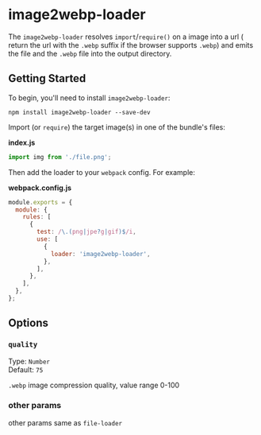# image2webp-loader

The `image2webp-loader` resolves `import`/`require()` on a image into a url ( return the url with the `.webp` suffix if the browser supports `.webp`)  and emits the file and the `.webp` file into the output directory.

## Getting Started

To begin, you'll need to install `image2webp-loader`:

```
npm install image2webp-loader --save-dev
```

Import (or `require`) the target image(s) in one of the bundle's files:

**index.js**

```js
import img from './file.png';
```

Then add the loader to your `webpack` config. For example:

**webpack.config.js**

```js
module.exports = {
  module: {
    rules: [
      {
        test: /\.(png|jpe?g|gif)$/i,
        use: [
          {
            loader: 'image2webp-loader',
          },
        ],
      },
    ],
  },
};
```

## Options

### `quality`

Type: `Number`  
Default: `75`

`.webp` image compression quality,  value range 0-100

### other params

other params same as `file-loader`


